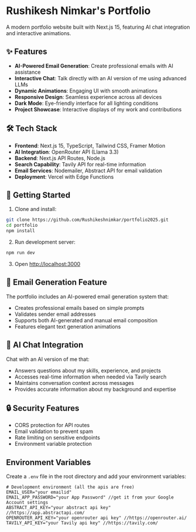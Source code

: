 # Rushikesh Nimkar's Portfolio

A modern portfolio website built with Next.js 15, featuring AI chat integration and interactive animations.

## ✨ Features

- **AI-Powered Email Generation**: Create professional emails with AI assistance
- **Interactive Chat**: Talk directly with an AI version of me using advanced LLMs
- **Dynamic Animations**: Engaging UI with smooth animations
- **Responsive Design**: Seamless experience across all devices
- **Dark Mode**: Eye-friendly interface for all lighting conditions
- **Project Showcase**: Interactive displays of my work and contributions


## 🛠️ Tech Stack

- **Frontend**: Next.js 15, TypeScript, Tailwind CSS, Framer Motion
- **AI Integration**: OpenRouter API (Llama 3.3)
- **Backend**: Next.js API Routes, Node.js
- **Search Capability**: Tavily API for real-time information
- **Email Services**: Nodemailer, Abstract API for email validation
- **Deployment**: Vercel with Edge Functions


## 🚀 Getting Started

1. Clone and install:
```bash
git clone https://github.com/Rushikeshnimkar/portfolio2025.git
cd portfolio
npm install
```

2. Run development server:
```bash
npm run dev
```
3. Open [http://localhost:3000](http://localhost:3000)

## 📧 Email Generation Feature

The portfolio includes an AI-powered email generation system that:
- Creates professional emails based on simple prompts
- Validates sender email addresses
- Supports both AI-generated and manual email composition
- Features elegant text generation animations

## 💬 AI Chat Integration

Chat with an AI version of me that:
- Answers questions about my skills, experience, and projects
- Accesses real-time information when needed via Tavily search
- Maintains conversation context across messages
- Provides accurate information about my background and expertise

## 🔒 Security Features

- CORS protection for API routes
- Email validation to prevent spam
- Rate limiting on sensitive endpoints
- Environment variable protection


## Environment Variables

Create a `.env` file in the root directory and add your environment variables:

```env
# Development environment (all the apis are free)
EMAIL_USER="your emailid"
EMAIL_APP_PASSWORD="your App Password" //get it from your Google Account settings
ABSTRACT_API_KEY="your abstract api key" //https://app.abstractapi.com/
OPENROUTER_API_KEY="your openrouter api key" //https://openrouter.ai/
TAVILY_API_KEY="your Tavily api key" //https://tavily.com/
